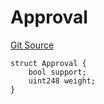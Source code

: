 # Approval
[Git Source](https://github.com/llama-community/vertex-v1/blob/70bca1f277bc850b978430124f30f78eafae28bf/src/utils/Structs.sol)


```solidity
struct Approval {
    bool support;
    uint248 weight;
}
```

